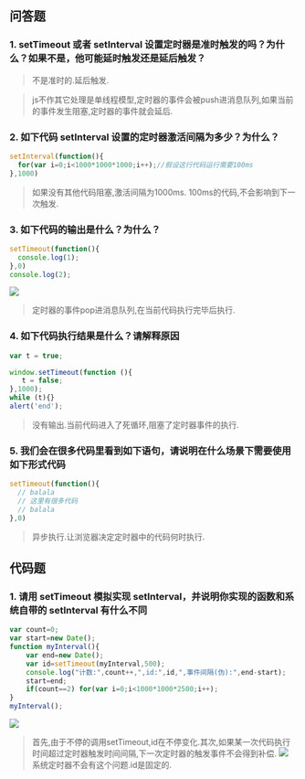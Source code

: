 ## 问答题  
### 1. setTimeout 或者 setInterval 设置定时器是准时触发的吗？为什么？如果不是，他可能延时触发还是延后触发？
>不是准时的.延后触发.

>js不作其它处理是单线程模型,定时器的事件会被push进消息队列,如果当前的事件发生阻塞,定时器的事件就会延后.

### 2. 如下代码 setInterval 设置的定时器激活间隔为多少？为什么？  
```js
setInterval(function(){
  for(var i=0;i<1000*1000*1000;i++);//假设这行代码运行需要100ms
},1000)
```  
>如果没有其他代码阻塞,激活间隔为1000ms.
>100ms的代码,不会影响到下一次触发.

### 3. 如下代码的输出是什么？为什么？  
```js
setTimeout(function(){
  console.log(1);
},0)
console.log(2);
```
![](https://work.mafengshe.com/static/upload/article/pic1568343478114.jpg)  
>定时器的事件pop进消息队列,在当前代码执行完毕后执行.

### 4. 如下代码执行结果是什么？请解释原因  
```js
var t = true;

window.setTimeout(function (){
   t = false;
},1000);
while (t){}
alert('end');
```  
>没有输出.当前代码进入了死循环,阻塞了定时器事件的执行.

### 5. 我们会在很多代码里看到如下语句，请说明在什么场景下需要使用如下形式代码  
```js
setTimeout(function(){
  // balala
  // 这里有很多代码
  // balala
},0)
```
>异步执行.让浏览器决定定时器中的代码何时执行.

## 代码题  
### 1. 请用 setTimeout 模拟实现 setInterval，并说明你实现的函数和系统自带的 setInterval 有什么不同  
```js
var count=0;
var start=new Date();
function myInterval(){
    var end=new Date();
    var id=setTimeout(myInterval,500);
    console.log("计数:",count++,",id:",id,",事件间隔(伪):",end-start);
    start=end;
    if(count==2) for(var i=0;i<1000*1000*2500;i++);
}
myInterval();
```
![](https://work.mafengshe.com/static/upload/article/pic1568344759201.jpg)
>首先,由于不停的调用setTimeout,id在不停变化.其次,如果某一次代码执行时间超过定时器触发时间间隔,下一次定时器的触发事件不会得到补偿. 
![](https://work.mafengshe.com/static/upload/article/pic1568345121856.jpg)
系统定时器不会有这个问题.id是固定的.